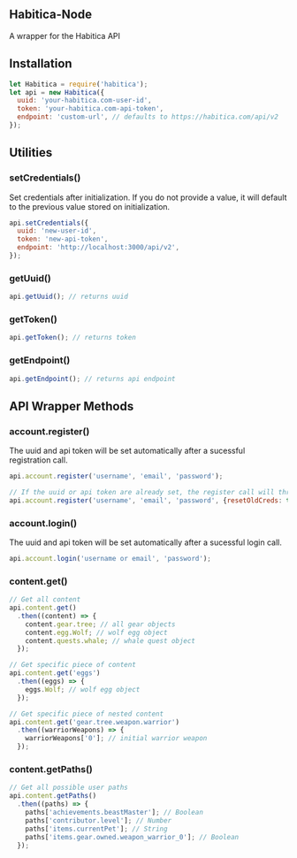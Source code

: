 Habitica-Node
---

A wrapper for the Habitica API

## Installation

```js
let Habitica = require('habitica');
let api = new Habitica({
  uuid: 'your-habitica.com-user-id',
  token: 'your-habitica.com-api-token',
  endpoint: 'custom-url', // defaults to https://habitica.com/api/v2
});
```

## Utilities

### setCredentials()

Set credentials after initialization. If you do not provide a value, it will default to the previous value stored on initialization.

```js
api.setCredentials({
  uuid: 'new-user-id',
  token: 'new-api-token',
  endpoint: 'http://localhost:3000/api/v2',
});
```

### getUuid()

```js
api.getUuid(); // returns uuid
```

### getToken()

```js
api.getToken(); // returns token
```

### getEndpoint()

```js
api.getEndpoint(); // returns api endpoint
```

## API Wrapper Methods

### account.register()

The uuid and api token will be set automatically after a sucessful registration call. 
```js
api.account.register('username', 'email', 'password');

// If the uuid or api token are already set, the register call will throw an error. You can override this behavior by passing in an object with a resetOldCreds parameter set to true
api.account.register('username', 'email', 'password', {resetOldCreds: true});
```

### account.login()

The uuid and api token will be set automatically after a sucessful login call. 
```js
api.account.login('username or email', 'password');
```

### content.get()

```js
// Get all content
api.content.get()
  .then((content) => {
    content.gear.tree; // all gear objects
    content.egg.Wolf; // wolf egg object
    content.quests.whale; // whale quest object
  });

// Get specific piece of content
api.content.get('eggs')
  .then((eggs) => {
    eggs.Wolf; // wolf egg object
  });

// Get specific piece of nested content
api.content.get('gear.tree.weapon.warrior')
  .then((warriorWeapons) => {
    warriorWeapons['0']; // initial warrior weapon
  });
```

### content.getPaths()

```js
// Get all possible user paths
api.content.getPaths()
  .then((paths) => {
    paths['achievements.beastMaster']; // Boolean
    paths['contributor.level']; // Number
    paths['items.currentPet']; // String
    paths['items.gear.owned.weapon_warrior_0']; // Boolean
  });
```
